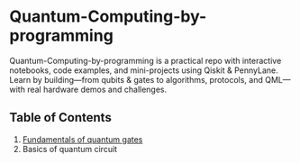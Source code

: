# Quantum-Computing-by-programming
Quantum-Computing-by-programming is a practical repo with interactive notebooks, code examples, and mini-projects using Qiskit &amp; PennyLane. Learn by building—from qubits &amp; gates to algorithms, protocols, and QML—with real hardware demos and challenges. 
## Table of Contents
1. [Fundamentals of quantum gates](https://github.com/rasenani/Quantum-computing-by-programming/blob/Fundamentals-of-quantum-gates)
2. Basics of quantum circuit
